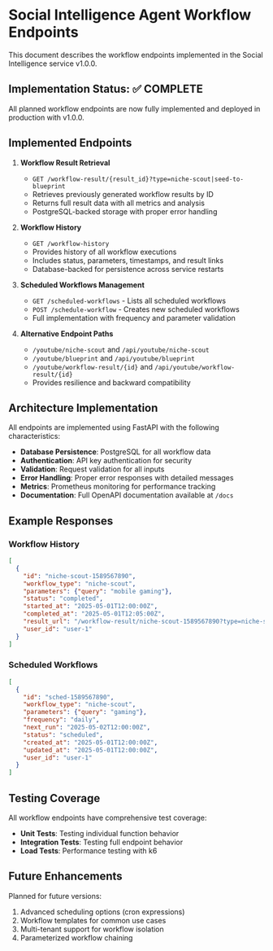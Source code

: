 # Social Intelligence Agent Workflow Endpoints

This document describes the workflow endpoints implemented in the Social Intelligence service v1.0.0.

## Implementation Status: ✅ COMPLETE

All planned workflow endpoints are now fully implemented and deployed in production with v1.0.0.

## Implemented Endpoints

1. **Workflow Result Retrieval**
   - `GET /workflow-result/{result_id}?type=niche-scout|seed-to-blueprint`
   - Retrieves previously generated workflow results by ID
   - Returns full result data with all metrics and analysis
   - PostgreSQL-backed storage with proper error handling

2. **Workflow History**
   - `GET /workflow-history`
   - Provides history of all workflow executions
   - Includes status, parameters, timestamps, and result links
   - Database-backed for persistence across service restarts

3. **Scheduled Workflows Management**
   - `GET /scheduled-workflows` - Lists all scheduled workflows
   - `POST /schedule-workflow` - Creates new scheduled workflows
   - Full implementation with frequency and parameter validation

4. **Alternative Endpoint Paths**
   - `/youtube/niche-scout` and `/api/youtube/niche-scout`
   - `/youtube/blueprint` and `/api/youtube/blueprint`
   - `/youtube/workflow-result/{id}` and `/api/youtube/workflow-result/{id}`
   - Provides resilience and backward compatibility

## Architecture Implementation

All endpoints are implemented using FastAPI with the following characteristics:
- **Database Persistence**: PostgreSQL for all workflow data
- **Authentication**: API key authentication for security
- **Validation**: Request validation for all inputs
- **Error Handling**: Proper error responses with detailed messages
- **Metrics**: Prometheus monitoring for performance tracking
- **Documentation**: Full OpenAPI documentation available at `/docs`

## Example Responses

### Workflow History
```json
[
  {
    "id": "niche-scout-1589567890",
    "workflow_type": "niche-scout",
    "parameters": {"query": "mobile gaming"},
    "status": "completed",
    "started_at": "2025-05-01T12:00:00Z",
    "completed_at": "2025-05-01T12:05:00Z",
    "result_url": "/workflow-result/niche-scout-1589567890?type=niche-scout",
    "user_id": "user-1"
  }
]
```

### Scheduled Workflows
```json
[
  {
    "id": "sched-1589567890",
    "workflow_type": "niche-scout",
    "parameters": {"query": "gaming"},
    "frequency": "daily",
    "next_run": "2025-05-02T12:00:00Z",
    "status": "scheduled",
    "created_at": "2025-05-01T12:00:00Z",
    "updated_at": "2025-05-01T12:00:00Z",
    "user_id": "user-1"
  }
]
```

## Testing Coverage

All workflow endpoints have comprehensive test coverage:
- **Unit Tests**: Testing individual function behavior
- **Integration Tests**: Testing full endpoint behavior
- **Load Tests**: Performance testing with k6

## Future Enhancements

Planned for future versions:
1. Advanced scheduling options (cron expressions)
2. Workflow templates for common use cases
3. Multi-tenant support for workflow isolation
4. Parameterized workflow chaining
